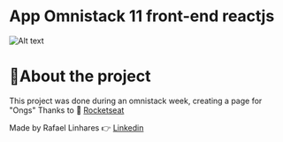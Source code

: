 # App Omnistack 11 front-end reactjs

![Alt text](https://repository-images.githubusercontent.com/249538637/61b75980-7097-11ea-8e56-c72cc2f088d7)

  # :dog:About the project 
 
 This project was done during an omnistack week, creating a page for "Ongs" 
  Thanks to 🚀 [Rocketseat](https://github.com/Rocketseat)
 
Made by Rafael Linhares 👉 [Linkedin](https://www.linkedin.com/in/rafael-linhares-js/)

